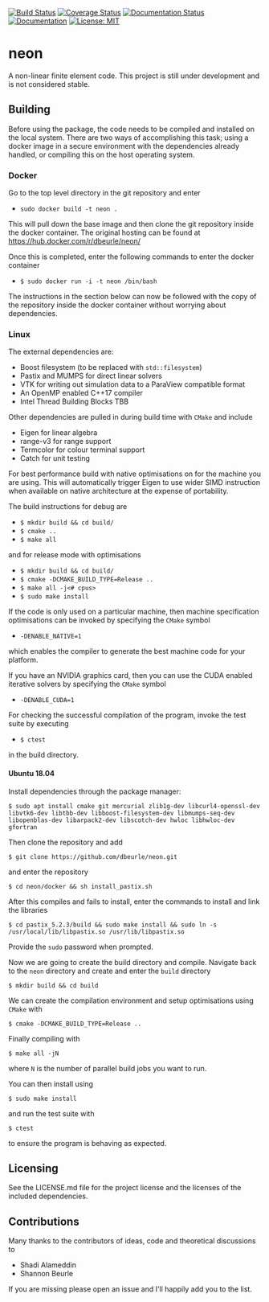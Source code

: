 [![Build Status](https://travis-ci.org/dbeurle/neon.svg?branch=master)](https://travis-ci.org/dbeurle/neon)
[![Coverage Status](https://coveralls.io/repos/github/dbeurle/neon/badge.svg?branch=master)](https://coveralls.io/github/dbeurle/neon?branch=master)
[![Documentation Status](https://readthedocs.org/projects/neon-user/badge/?version=latest)](http://neon-user.readthedocs.io/en/latest/?badge=latest)
[![Documentation](https://codedocs.xyz/dbeurle/neon.svg)](https://codedocs.xyz/dbeurle/neon/)
[![License: MIT](https://img.shields.io/badge/License-MIT-yellow.svg)](https://opensource.org/licenses/MIT)

# neon
A non-linear finite element code.  This project is still under development and is not considered stable.

## Building

Before using the package, the code needs to be compiled and installed on the local system.  There are two ways of accomplishing this task; using a docker image in a secure environment with the dependencies already handled, or compiling this on the host operating system.

### Docker

Go to the top level directory in the git repository and enter

- `sudo docker build -t neon .`

This will pull down the base image and then clone the git repository inside the docker container.  The original hosting can be found at https://hub.docker.com/r/dbeurle/neon/

Once this is completed, enter the following commands to enter the docker container

- `$ sudo docker run -i -t neon /bin/bash`

The instructions in the section below can now be followed with the copy of the repository inside the docker container without worrying about dependencies.

### Linux

The external dependencies are:
 - Boost filesystem (to be replaced with `std::filesystem`)
 - Pastix and MUMPS for direct linear solvers
 - VTK for writing out simulation data to a ParaView compatible format
 - An OpenMP enabled C++17 compiler
 - Intel Thread Building Blocks TBB

Other dependencies are pulled in during build time with `CMake` and include

 - Eigen for linear algebra
 - range-v3 for range support
 - Termcolor for colour terminal support
 - Catch for unit testing

For best performance build with native optimisations on for the machine you are using.  This will automatically trigger Eigen to use wider SIMD instruction when available on native architecture at the expense of portability.

The build instructions for debug are
- `$ mkdir build && cd build/`
- `$ cmake ..`
- `$ make all`

and for release mode with optimisations

- `$ mkdir build && cd build/`
- `$ cmake -DCMAKE_BUILD_TYPE=Release ..`
- `$ make all -j<# cpus>`
- `$ sudo make install`

If the code is only used on a particular machine, then machine specification optimisations can be invoked by specifying the `CMake` symbol
- `-DENABLE_NATIVE=1`

which enables the compiler to generate the best machine code for your platform.

If you have an NVIDIA graphics card, then you can use the CUDA enabled iterative solvers by specifying the `CMake` symbol

- `-DENABLE_CUDA=1`

For checking the successful compilation of the program, invoke the test suite by executing

- `$ ctest`

in the build directory.

#### Ubuntu 18.04

Install dependencies through the package manager:

`$ sudo apt install cmake git mercurial zlib1g-dev libcurl4-openssl-dev libvtk6-dev libtbb-dev libboost-filesystem-dev libmumps-seq-dev libopenblas-dev libarpack2-dev libscotch-dev hwloc libhwloc-dev gfortran`

Then clone the repository and add

`$ git clone https://github.com/dbeurle/neon.git`

and enter the repository

`$ cd neon/docker && sh install_pastix.sh`

After this compiles and fails to install, enter the commands to install and link the libraries

`$ cd pastix_5.2.3/build && sudo make install && sudo ln -s /usr/local/lib/libpastix.so /usr/lib/libpastix.so`

Provide the `sudo` password when prompted.

Now we are going to create the build directory and compile.  Navigate back to the `neon` directory and create and enter the `build` directory

`$ mkdir build && cd build`

We can create the compilation environment and setup optimisations using `CMake` with

`$ cmake -DCMAKE_BUILD_TYPE=Release ..`

Finally compiling with

`$ make all -jN`

where `N` is the number of parallel build jobs you want to run.

You can then install using 

`$ sudo make install`

and run the test suite with

`$ ctest`

to ensure the program is behaving as expected.

## Licensing

See the LICENSE.md file for the project license and the licenses of the included dependencies.

## Contributions

Many thanks to the contributors of ideas, code and theoretical discussions to
* Shadi Alameddin
* Shannon Beurle

If you are missing please open an issue and I'll happily add you to the list.
